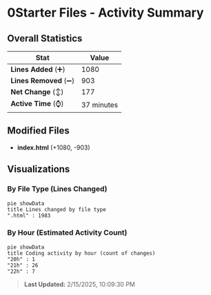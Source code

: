 # 0Starter Files - Activity Summary 

## Overall Statistics

| Stat                   | Value                                                             |
| ---------------------- | ----------------------------------------------------------------- |
| **Lines Added** (➕)   | 1080                                          |
| **Lines Removed** (➖) | 903                                        |
| **Net Change** (↕)    | 177                |
| **Active Time** (⌚)   | 37 minutes |


## Modified Files
- **index.html** (+1080, -903)

## Visualizations

### By File Type (Lines Changed)

```mermaid
pie showData
title Lines changed by file type
".html" : 1983
```

### By Hour (Estimated Activity Count)

```mermaid
pie showData
title Coding activity by hour (count of changes)
"20h" : 1
"21h" : 26
"22h" : 7
```


> **Last Updated:** 2/15/2025, 10:09:30 PM